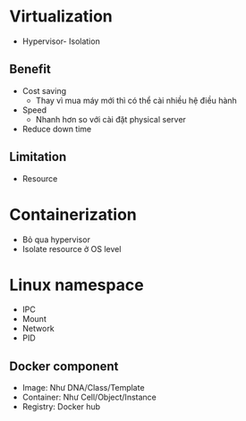 # Virtualization
- Hypervisor- Isolation
## Benefit
- Cost saving
	- Thay vì mua máy mới thì có thể cài nhiều hệ điều hành
- Speed
	- Nhanh hơn so với cài đặt physical server
- Reduce down time
## Limitation
- Resource
# Containerization
- Bỏ qua hypervisor
- Isolate resource ở OS level
# Linux namespace
- IPC
- Mount
- Network
- PID
## Docker component
- Image: Như DNA/Class/Template
- Container: Như Cell/Object/Instance
- Registry: Docker hub